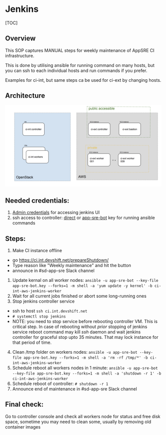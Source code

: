 # Jenkins

[TOC]

## Overview

This SOP captures MANUAL steps for weekly maintenance of AppSRE CI infrastructure.

This is done by utilising ansible for running command on many hosts, but you can ssh to each individual hosts and run commands if you prefer.

Examples for ci-int, but same steps ca be used for ci-ext by changing hosts.


## Architecture


![AppSRE Jenkins](img/jenkins.png "App SRE Jenkins Architecture")

## Needed credentials:

1. [Admin credentials](https://gitlab.cee.redhat.com/service/app-interface/-/blob/5a22e57f229648403c4e7882233f559066a9f0bb/data/teams/app-sre/roles/app-sre.yml#L14-15) for accessing jenkins UI
1. ssh access to controller: [direct](https://gitlab.cee.redhat.com/app-sre/infra/-/blob/master/ansible/hosts/group_vars/all#L5) or [app-sre-bot](https://vault.devshift.net/ui/vault/secrets/app-sre/show/ansible/roles/app-sre-bot) key for running ansible commands


## Steps:

1. Make CI instance offline 
  - go https://ci.int.devshift.net/prepareShutdown/ 
  - Type reason like "Weekly maintenance" and hit the button
  - announce in #sd-app-sre Slack channel
1. Update kernal on all worker nodes: `ansible -u app-sre-bot --key-file app-sre-bot.key --forks=1 -m shell -a 'yum update -y kernel' -b ci-int-aws-jenkins-worker`
1. Wait for all current jobs finished or abort some long-running ones
1. Stop jenkins controller service
  - ssh to host `ssh ci.int.devshift.net`
  - `# systemctl stop jenkins`
  - NOTE: you need to stop service before rebooting controller VM. This is critical step. In case of rebooting without *prior* stopping of jenkins service reboot command may kill _ssh_ daemon and wait jenkins controller for graceful stop upto 35 minutes. That may lock instance for that period of time.
4. Clean /tmp folder on workers nodes: `ansible -u app-sre-bot --key-file app-sre-bot.key --forks=1 -m shell -a 'rm -rf /tmp/*' -b ci-int-aws-jenkins-worker`
1. Schedule reboot all workers nodes in 1 minute: `ansible -u app-sre-bot --key-file app-sre-bot.key --forks=1 -m shell -a 'shutdown -r 1' -b ci-int-aws-jenkins-worker`
1. Schedule reboot of controller: `# shutdown -r 1`
1. Announce end of maintenance in #sd-app-sre Slack channel

## Final check:
Go to controller console and check all workers node for status and free disk space, sometime you may need to clean some, usually by removing old container images

